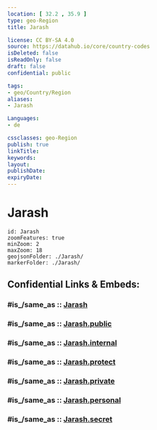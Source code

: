 ```yaml
---
location: [ 32.2 , 35.9 ] 
type: geo-Region
title: Jarash

license: CC BY-SA 4.0
source: https://datahub.io/core/country-codes
isDeleted: false
isReadOnly: false
draft: false
confidential: public

tags:
- geo/Country/Region
aliases:
- Jarash

Languages:
- de

cssclasses: geo-Region
publish: true
linkTitle: 
keywords: 
layout: 
publishDate: 
expiryDate: 
---
```


# Jarash

```leaflet
id: Jarash
zoomFeatures: true 
minZoom: 2 
maxZoom: 18
geojsonFolder: ./Jarash/
markerFolder: ./Jarash/
```


## Confidential Links & Embeds: 

### #is_/same_as :: [Jarash](/_Standards/Earth/Continent/Asia/Asia~West/Jordan/Governorates~Jordan/Jarash.md) 

### #is_/same_as :: [Jarash.public](/_public/Earth/Continent/Asia/Asia~West/Jordan/Governorates~Jordan/Jarash.public.md) 

### #is_/same_as :: [Jarash.internal](/_internal/Earth/Continent/Asia/Asia~West/Jordan/Governorates~Jordan/Jarash.internal.md) 

### #is_/same_as :: [Jarash.protect](/_protect/Earth/Continent/Asia/Asia~West/Jordan/Governorates~Jordan/Jarash.protect.md) 

### #is_/same_as :: [Jarash.private](/_private/Earth/Continent/Asia/Asia~West/Jordan/Governorates~Jordan/Jarash.private.md) 

### #is_/same_as :: [Jarash.personal](/_personal/Earth/Continent/Asia/Asia~West/Jordan/Governorates~Jordan/Jarash.personal.md) 

### #is_/same_as :: [Jarash.secret](/_secret/Earth/Continent/Asia/Asia~West/Jordan/Governorates~Jordan/Jarash.secret.md)


